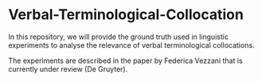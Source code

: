# Verbal-Terminological-Collocation
In this repository, we will provide the ground truth used in linguistic experiments to analyse the relevance of verbal terminological collocations.

The experiments are described in the paper by Federica Vezzani that is currently under review (De Gruyter).
